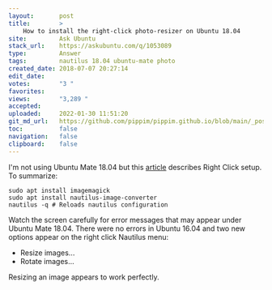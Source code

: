 ```yaml
---
layout:       post
title:        >
    How to install the right-click photo-resizer on Ubuntu 18.04
site:         Ask Ubuntu
stack_url:    https://askubuntu.com/q/1053089
type:         Answer
tags:         nautilus 18.04 ubuntu-mate photo
created_date: 2018-07-07 20:27:14
edit_date:    
votes:        "3 "
favorites:    
views:        "3,289 "
accepted:     
uploaded:     2022-01-30 11:51:20
git_md_url:   https://github.com/pippim/pippim.github.io/blob/main/_posts/2018/2018-07-07-How-to-install-the-right-click-photo-resizer-on-Ubuntu-18.04.md
toc:          false
navigation:   false
clipboard:    false
---
```


I'm not using Ubuntu Mate 18.04 but this [article][1] describes Right Click setup. To summarize:

``` 
sudo apt install imagemagick
sudo apt install nautilus-image-converter
nautilus -q # Reloads nautilus configuration
```

Watch the screen carefully for error messages that may appear under Ubuntu Mate 18.04. There were no errors in Ubuntu 16.04 and two new options appear on the right click Nautilus menu:

- Resize images...
- Rotate images...

Resizing an image appears to work perfectly.

  [1]: https://itsfoss.com/resize-images-with-right-click/
